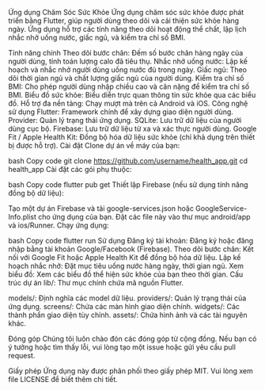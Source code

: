 Ứng dụng Chăm Sóc Sức Khỏe
Ứng dụng chăm sóc sức khỏe được phát triển bằng Flutter, giúp người dùng theo dõi và cải thiện sức khỏe hàng ngày. Ứng dụng hỗ trợ các tính năng theo dõi hoạt động thể chất, lập lịch nhắc nhở uống nước, giấc ngủ, và kiểm tra chỉ số BMI.

Tính năng chính
Theo dõi bước chân: Đếm số bước chân hàng ngày của người dùng, tính toán lượng calo đã tiêu thụ.
Nhắc nhở uống nước: Lập kế hoạch và nhắc nhở người dùng uống nước đủ trong ngày.
Giấc ngủ: Theo dõi thời gian ngủ và chất lượng giấc ngủ của người dùng.
Kiểm tra chỉ số BMI: Cho phép người dùng nhập chiều cao và cân nặng để kiểm tra chỉ số BMI.
Biểu đồ sức khỏe: Biểu diễn trực quan thông tin sức khỏe qua các biểu đồ.
Hỗ trợ đa nền tảng: Chạy mượt mà trên cả Android và iOS.
Công nghệ sử dụng
Flutter: Framework chính để xây dựng giao diện người dùng.
Provider: Quản lý trạng thái ứng dụng.
SQLite: Lưu trữ dữ liệu của người dùng cục bộ.
Firebase: Lưu trữ dữ liệu từ xa và xác thực người dùng.
Google Fit / Apple Health Kit: Đồng bộ hóa dữ liệu sức khỏe (chỉ khả dụng trên thiết bị được hỗ trợ).
Cài đặt
Clone dự án về máy của bạn:

bash
Copy code
git clone https://github.com/username/health_app.git
cd health_app
Cài đặt các gói phụ thuộc:

bash
Copy code
flutter pub get
Thiết lập Firebase (nếu sử dụng tính năng đồng bộ dữ liệu):

Tạo một dự án Firebase và tải google-services.json hoặc GoogleService-Info.plist cho ứng dụng của bạn.
Đặt các file này vào thư mục android/app và ios/Runner.
Chạy ứng dụng:

bash
Copy code
flutter run
Sử dụng
Đăng ký tài khoản: Đăng ký hoặc đăng nhập bằng tài khoản Google/Facebook (Firebase).
Theo dõi bước chân: Kết nối với Google Fit hoặc Apple Health Kit để đồng bộ hóa dữ liệu.
Lập kế hoạch nhắc nhở: Đặt mục tiêu uống nước hàng ngày, thời gian ngủ.
Xem biểu đồ: Xem các biểu đồ thể hiện sức khỏe của bạn theo thời gian.
Cấu trúc dự án
lib/: Thư mục chính chứa mã nguồn Flutter.

models/: Định nghĩa các model dữ liệu.
providers/: Quản lý trạng thái của ứng dụng.
screens/: Chứa các màn hình giao diện chính.
widgets/: Các thành phần giao diện tùy chỉnh.
assets/: Chứa hình ảnh và các tài nguyên khác.

Đóng góp
Chúng tôi luôn chào đón các đóng góp từ cộng đồng. Nếu bạn có ý tưởng hoặc tìm thấy lỗi, vui lòng tạo một issue hoặc gửi yêu cầu pull request.

Giấy phép
Ứng dụng này được phân phối theo giấy phép MIT. Vui lòng xem file LICENSE để biết thêm chi tiết.
